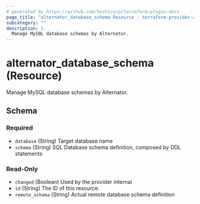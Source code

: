 ```yaml
---
# generated by https://github.com/hashicorp/terraform-plugin-docs
page_title: "alternator_database_schema Resource - terraform-provider-alternator"
subcategory: ""
description: |-
  Manage MySQL database schemas by Alternator.
---
```


# alternator_database_schema (Resource)

Manage MySQL database schemas by Alternator.



<!-- schema generated by tfplugindocs -->
## Schema

### Required

- `database` (String) Target database name
- `schema` (String) SQL Database schema definition, composed by DDL statements

### Read-Only

- `changed` (Boolean) Used by the provider internal
- `id` (String) The ID of this resource.
- `remote_schema` (String) Actual remote database schema definition


